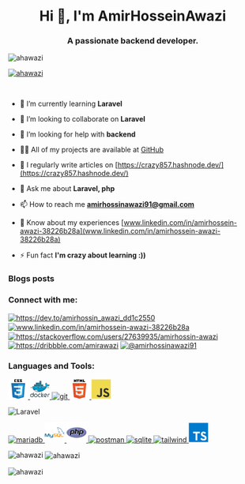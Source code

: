 <h1 align="center">Hi 👋, I'm AmirHosseinAwazi</h1>
<h3 align="center">A passionate backend developer.</h3>

<p align="left"> <img src="https://komarev.com/ghpvc/?username=ahawazi&label=Profile%20views&color=0e75b6&style=flat" alt="ahawazi" /> </p>

<p align="left"> <a href="https://github.com/ryo-ma/github-profile-trophy"><img src="https://github-profile-trophy.vercel.app/?username=ahawazi" alt="ahawazi" /></a> </p>

<p align="left"> <a href="https://twitter.com/" target="blank"><img src="https://img.shields.io/twitter/follow/?logo=twitter&style=for-the-badge" alt="" /></a> </p>

- 🌱 I’m currently learning **Laravel**

- 👯 I’m looking to collaborate on **Laravel**

- 🤝 I’m looking for help with **backend**

- 👨‍💻 All of my projects are available at [GitHub](GitHub)

- 📝 I regularly write articles on [https://crazy857.hashnode.dev/](https://crazy857.hashnode.dev/)

- 💬 Ask me about **Laravel, php**

- 📫 How to reach me **amirhossinawazi91@gmail.com**

- 📄 Know about my experiences [www.linkedin.com/in/amirhossein-awazi-38226b28a](www.linkedin.com/in/amirhossein-awazi-38226b28a)

- ⚡ Fun fact **I'm crazy about learning :))**

### Blogs posts
<!-- BLOG-POST-LIST:START -->
<!-- BLOG-POST-LIST:END -->

<h3 align="left">Connect with me:</h3>
<p align="left">
<a href="https://dev.to/https://dev.to/amirhossin_awazi_dd1c2550" target="blank"><img align="center" src="https://raw.githubusercontent.com/rahuldkjain/github-profile-readme-generator/master/src/images/icons/Social/devto.svg" alt="https://dev.to/amirhossin_awazi_dd1c2550" height="30" width="40" /></a>
<a href="https://linkedin.com/in/www.linkedin.com/in/amirhossein-awazi-38226b28a" target="blank"><img align="center" src="https://raw.githubusercontent.com/rahuldkjain/github-profile-readme-generator/master/src/images/icons/Social/linked-in-alt.svg" alt="www.linkedin.com/in/amirhossein-awazi-38226b28a" height="30" width="40" /></a>
<a href="https://stackoverflow.com/users/https://stackoverflow.com/users/27639935/amirhossin-awazi" target="blank"><img align="center" src="https://raw.githubusercontent.com/rahuldkjain/github-profile-readme-generator/master/src/images/icons/Social/stack-overflow.svg" alt="https://stackoverflow.com/users/27639935/amirhossin-awazi" height="30" width="40" /></a>
<a href="https://dribbble.com/https://dribbble.com/amirawazi" target="blank"><img align="center" src="https://raw.githubusercontent.com/rahuldkjain/github-profile-readme-generator/master/src/images/icons/Social/dribbble.svg" alt="https://dribbble.com/amirawazi" height="30" width="40" /></a>
<a href="https://medium.com/@amirhossinawazi91" target="blank"><img align="center" src="https://raw.githubusercontent.com/rahuldkjain/github-profile-readme-generator/master/src/images/icons/Social/medium.svg" alt="@amirhossinawazi91" height="30" width="40" /></a>
</p>

<h3 align="left">Languages and Tools:</h3>
<p align="left">
<a href="https://www.w3schools.com/css/" target="_blank" rel="noreferrer"> <img src="https://raw.githubusercontent.com/devicons/devicon/master/icons/css3/css3-original-wordmark.svg" alt="css3" width="40" height="40"/> </a>
<a href="https://www.docker.com/" target="_blank" rel="noreferrer"> <img src="https://raw.githubusercontent.com/devicons/devicon/master/icons/docker/docker-original-wordmark.svg" alt="docker" width="40" height="40"/> </a> 
<a href="https://git-scm.com/" target="_blank" rel="noreferrer"> <img src="https://www.vectorlogo.zone/logos/git-scm/git-scm-icon.svg" alt="git" width="40" height="40"/> </a> 
<a href="https://www.w3.org/html/" target="_blank" rel="noreferrer"> <img src="https://raw.githubusercontent.com/devicons/devicon/master/icons/html5/html5-original-wordmark.svg" alt="html5" width="40" height="40"/> </a>
<a href="https://developer.mozilla.org/en-US/docs/Web/JavaScript" target="_blank" rel="noreferrer"> <img src="https://raw.githubusercontent.com/devicons/devicon/master/icons/javascript/javascript-original.svg" alt="javascript" width="40" height="40"/> </a> 

![Laravel](https://img.shields.io/badge/laravel-%23FF2D20.svg?style=for-the-badge&logo=laravel&logoColor=white)

<a href="https://mariadb.org/" target="_blank" rel="noreferrer"> <img src="https://www.vectorlogo.zone/logos/mariadb/mariadb-icon.svg" alt="mariadb" width="40" height="40"/> </a> 
<a href="https://www.mysql.com/" target="_blank" rel="noreferrer"> <img src="https://raw.githubusercontent.com/devicons/devicon/master/icons/mysql/mysql-original-wordmark.svg" alt="mysql" width="40" height="40"/> </a> 
<a href="https://www.php.net" target="_blank" rel="noreferrer"> <img src="https://raw.githubusercontent.com/devicons/devicon/master/icons/php/php-original.svg" alt="php" width="40" height="40"/> </a> 
<a href="https://postman.com" target="_blank" rel="noreferrer"> <img src="https://www.vectorlogo.zone/logos/getpostman/getpostman-icon.svg" alt="postman" width="40" height="40"/> </a> 
<a href="https://www.sqlite.org/" target="_blank" rel="noreferrer"> <img src="https://www.vectorlogo.zone/logos/sqlite/sqlite-icon.svg" alt="sqlite" width="40" height="40"/> </a> 
<a href="https://tailwindcss.com/" target="_blank" rel="noreferrer"> <img src="https://www.vectorlogo.zone/logos/tailwindcss/tailwindcss-icon.svg" alt="tailwind" width="40" height="40"/> </a> 
<a href="https://www.typescriptlang.org/" target="_blank" rel="noreferrer"> <img src="https://raw.githubusercontent.com/devicons/devicon/master/icons/typescript/typescript-original.svg" alt="typescript" width="40" height="40"/> </a> 
</p>

<p><img align="left" src="https://github-readme-stats.vercel.app/api/top-langs?username=ahawazi&show_icons=true&locale=en&layout=compact" alt="ahawazi" /></p>

<p>&nbsp;<img align="center" src="https://github-readme-stats.vercel.app/api?username=ahawazi&show_icons=true&locale=en" alt="ahawazi" /></p>

<p><img align="center" src="https://github-readme-streak-stats.herokuapp.com/?user=ahawazi&" alt="ahawazi" /></p>
